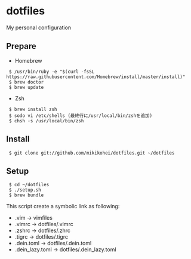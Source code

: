 dotfiles
========

My personal configuration

Prepare
--------

* Homebrew

```
 $ /usr/bin/ruby -e "$(curl -fsSL https://raw.githubusercontent.com/Homebrew/install/master/install)"
 $ brew doctor
 $ brew update
```

* Zsh

```
 $ brew install zsh
 $ sodo vi /etc/shells (最終行に/usr/local/bin/zshを追加)
 $ chsh -s /usr/local/bin/zsh
```


Install
--------

```
 $ git clone git://github.com/mikikohei/dotfiles.git ~/dotfiles
```


Setup
--------

```
 $ cd ~/dotfiles
 $ ./setup.sh
 $ brew bundle
```
This script create a symbolic link as following:

* .vim         -> vimfiles
* .vimrc       -> dotfiles/.vimrc
* .zshrc       -> dotfiles/.zhrc
* .tigrc       -> dotfiles/.tigrc
* .dein.toml       -> dotfiles/.dein.toml
* .dein_lazy.toml  -> dotfiles/.dein_lazy.toml
